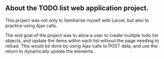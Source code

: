 ## About the TODO list web application project.

This project was not only to familiarise myself with Larvel, but also to practice using Ajax calls.

The end goal of the project was to allow a user to create mulitple todo list objects, and update the items within each list without the page needing to reload. This would be done by using Ajax calls to POST data, and use the return to dynamically update the elements.
